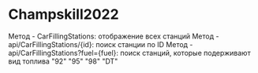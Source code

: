 # Champskill2022

Метод - CarFillingStations: отображение всех станций
Метод - api/CarFillingStations/{id}: поиск станции по ID
Метод - api/CarFillingStations?fuel={fuel}: поиск станций, которые подерживают вид топлива "92" "95" "98" "DT"
